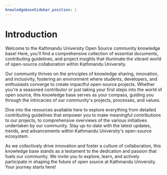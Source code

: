 ```yaml
---
knowledgebaseSidebar_position: 1
---
```


# Introduction

Welcome to the Kathmandu University Open Source community knowledge base! Here, you'll find a comprehensive collection of essential documents, contributing guidelines, and project insights that illuminate the vibrant world of open-source collaboration within Kathmandu University.

Our community thrives on the principles of knowledge sharing, innovation, and inclusivity, fostering an environment where students, developers, and enthusiasts converge to create impactful open-source projects. Whether you're a seasoned contributor or just taking your first steps into the world of open source, this knowledge base serves as your compass, guiding you through the intricacies of our community's projects, processes, and values.

Dive into the resources available here to explore everything from detailed contributing guidelines that empower you to make meaningful contributions to our projects, to comprehensive overviews of the various initiatives undertaken by our community. Stay up-to-date with the latest updates, trends, and advancements within Kathmandu University's open-source ecosystem.

As we collectively drive innovation and foster a culture of collaboration, this knowledge base stands as a testament to the dedication and passion that fuels our community. We invite you to explore, learn, and actively participate in shaping the future of open source at Kathmandu University. Your journey starts here!